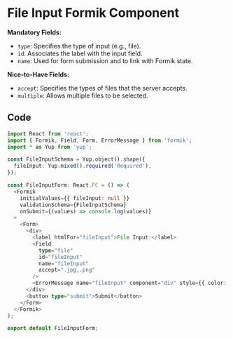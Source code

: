 # File Input Formik Component

**Mandatory Fields:**
- `type`: Specifies the type of input (e.g., file).
- `id`: Associates the label with the input field.
- `name`: Used for form submission and to link with Formik state.

**Nice-to-Have Fields:**
- `accept`: Specifies the types of files that the server accepts.
- `multiple`: Allows multiple files to be selected.

## Code

```typescript
import React from 'react';
import { Formik, Field, Form, ErrorMessage } from 'formik';
import * as Yup from 'yup';

const FileInputSchema = Yup.object().shape({
  fileInput: Yup.mixed().required('Required'),
});

const FileInputForm: React.FC = () => (
  <Formik
    initialValues={{ fileInput: null }}
    validationSchema={FileInputSchema}
    onSubmit={(values) => console.log(values)}
  >
    <Form>
      <div>
        <label htmlFor="fileInput">File Input:</label>
        <Field
          type="file"
          id="fileInput"
          name="fileInput"
          accept=".jpg,.png"
        />
        <ErrorMessage name="fileInput" component="div" style={{ color: 'red' }} />
      </div>
      <button type="submit">Submit</button>
    </Form>
  </Formik>
);

export default FileInputForm;